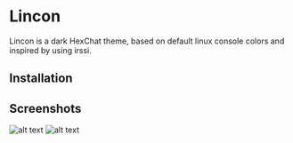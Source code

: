 # Lincon
Lincon is a dark HexChat theme, based on default linux console colors and inspired by using irssi.

## Installation

## Screenshots
![alt text](http://i.imgur.com/iZ5AmQG.png "Lincon HexChat theme")
![alt text](http://imgur.com/dpP3xd6.png "Lincon HexChat theme")
